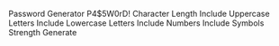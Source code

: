 Password Generator P4$5W0rD! Character Length Include Uppercase Letters Include
Lowercase Letters Include Numbers Include Symbols Strength Generate
